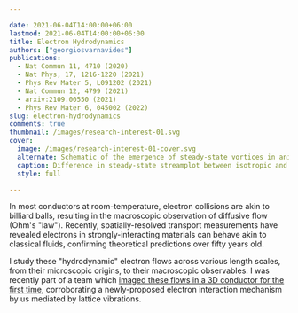 ```yaml
---

date: 2021-06-04T14:00:00+06:00
lastmod: 2021-06-04T14:00:00+06:00
title: Electron Hydrodynamics
authors: ["georgiosvarnavides"]
publications:
  - Nat Commun 11, 4710 (2020)
  - Nat Phys, 17, 1216-1220 (2021)
  - Phys Rev Mater 5, L091202 (2021)
  - Nat Commun 12, 4799 (2021)
  - arxiv:2109.00550 (2021)
  - Phys Rev Mater 6, 045002 (2022)
slug: electron-hydrodynamics
comments: true
thumbnail: /images/research-interest-01.svg
cover:
  image: /images/research-interest-01-cover.svg
  alternate: Schematic of the emergence of steady-state vortices in anisotropic hydrodynamic flow
  caption: Difference in steady-state streamplot between isotropic and square-symmetry viscosity tensors in a corbino disk geometry, highlighting the emergence of steady-state vortices 
  style: full

---
```


In most conductors at room-temperature, electron collisions are akin to billiard balls, resulting in the macroscopic observation of diffusive flow (Ohm's "law").
Recently, spatially-resolved transport measurements have revealed electrons in strongly-interacting materials can behave akin to classical fluids, confirming theoretical predictions over fifty years old.

I study these "hydrodynamic" electron flows across various length scales, from their microscopic origins, to their macroscopic observables.
I was recently part of a team which [imaged these flows in a 3D conductor for the first time](https://www.seas.harvard.edu/news/2021/09/first-glimpse-hydrodynamic-electron-flow-3d-materials), corroborating a newly-proposed electron interaction mechanism by us mediated by lattice vibrations.
